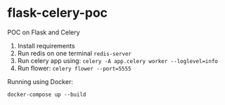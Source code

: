 # flask-celery-poc
POC on Flask and Celery

1. Install requirements
2. Run redis on one terminal
    ```redis-server```
3. Run celery app using:
   ```celery -A app.celery worker --loglevel=info ```
4. Run flower:
   ```celery flower --port=5555```

Running using Docker:

```docker-compose up --build```